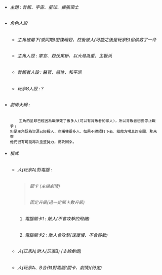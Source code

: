 * ###### 主題 : 背叛、宇宙、星球、擴張領土

* ###### 角色人設
    * ###### 主角被屬下(或同期)密謀暗殺，然後被人(可能之後是玩家B)偷偷救了一命
    * ###### 主角人設 : 軍官、殺伐果斷、以大局為重、主戰派
    * ###### 背叛者人設 : 醫官、感性、和平派
    * ###### 玩家B人設 : ?

* ###### 劇情大綱 : 
    ```
        主角的星球已經因為戰爭死了很多人(可以有背叛者的家人)，所以背叛者想要停止戰爭；
    但是主角認為資源已經投入，也犧牲很多人，如果不繼續打下去，給敵方喘息的空間，那未來
    他們很有可能再次重整勢力，反攻回來。
    ```


* ###### 模式
    * ###### 人(玩家A)對電腦 : 
       > ###### 關卡 (主線劇情)
       > ###### 固定升級(過一定關卡數升級)
       1. ###### 電腦關卡1 : 敵人(不會攻擊的飛機)
       2. ###### 電腦關卡2 : 敵人會攻擊(速度慢、不會移動)


    * ###### 人(玩家A)對人(玩家B) (支線劇情)

    * ###### 人(玩家A、B合作)對電腦(關卡、劇情)(待定)
